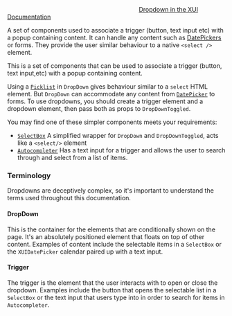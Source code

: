 <div class="xui-margin-vertical">
	<svg focusable="false" class="xui-icon xui-icon-inline xui-icon-large xui-icon-color-blue">
		<use xlink:href="#xui-icon-bookmark" role="presentation"/>
	</svg>
	<a href="../section-compounds-collectinginput-dropdowns.html">Dropdown in the XUI Documentation</a>
</div>

A set of components used to associate a trigger (button, text input etc) with a popup containing content. It can handle any content such as [DatePickers](#datepicker) or forms. They provide the user similar behaviour to a native `<select />` element.

This is a set of components that can be used to associate a trigger (button, text input,etc) with a popup containing content.

Using a [`Picklist`](#picklist) in `DropDown` gives behaviour similar to a `select` HTML element. But `DropDown` can accommodate any content from [`DatePicker`](#datepicker) to forms. To use dropdowns, you should create a trigger element and a dropdown element, then pass both as props to `DropDownToggled`.

You may find one of these simpler components meets your requirements:

* [`SelectBox`](#select-box) A simplified wrapper for `DropDown` and `DropDownToggled`, acts like a `<select/>` element
* [`Autocompleter`](#autocompleter) Has a text input for a trigger and allows the user to search through and select from a list of items.

### Terminology

Dropdowns are deceptively complex, so it's important to understand the terms used throughout this documentation.

#### DropDown

This is the container for the elements that are conditionally shown on the page. It's an absolutely positioned element that floats on top of other content.  Examples of content include the selectable items in a `SelectBox` or the `XUIDatePicker` calendar paired up with a text input.

#### Trigger

The trigger is the element that the user interacts with to open or close the dropdown. Examples include the button that opens the selectable list in a `SelectBox` or the text input that users type into in order to search for items in `Autocompleter`.
